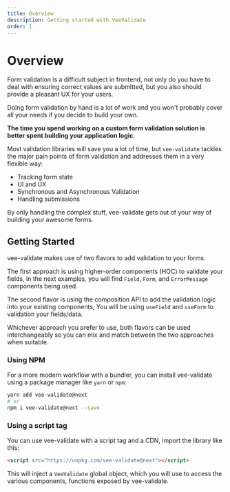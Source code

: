 ```yaml
---
title: Overview
description: Getting started with VeeValidate
order: 1
---
```


# Overview

Form validation is a difficult subject in frontend, not only do you have to deal with ensuring correct values are submitted, but you also should provide a pleasant UX for your users.

Doing form validation by hand is a lot of work and you won't probably cover all your needs if you decide to build your own.

**The time you spend working on a custom form validation solution is better spent building your application logic**.

Most validation libraries will save you a lot of time, but `vee-validate` tackles the major pain points of form validation and addresses them in a very flexible way:

<div class="features">

- Tracking form state
- UI and UX
- Synchronous and Asynchronous Validation
- Handling submissions

</div>

By only handling the complex stuff, vee-validate gets out of your way of building your awesome forms.

## Getting Started

vee-validate makes use of two flavors to add validation to your forms.

The first approach is using higher-order components (HOC) to validate your fields, in the next examples, you will find `Field`, `Form`, and `ErrorMessage` components being used.

The second flavor is using the composition API to add the validation logic into your existing components, You will be using `useField` and `useForm` to validation your fields/data.

Whichever approach you prefer to use, both flavors can be used interchangeably so you can mix and match between the two approaches when suitable.

### Using NPM

For a more modern workflow with a bundler, you can install vee-validate using a package manager like `yarn` or `npm`:

```sh
yarn add vee-validate@next
# or
npm i vee-validate@next --save
```

### Using a script tag

You can use vee-validate with a script tag and a CDN, import the library like this:

```html
<script src="https://unpkg.com/vee-validate@next"></script>
```

This will inject a `VeeValidate` global object, which you will use to access the various components, functions exposed by vee-validate.
